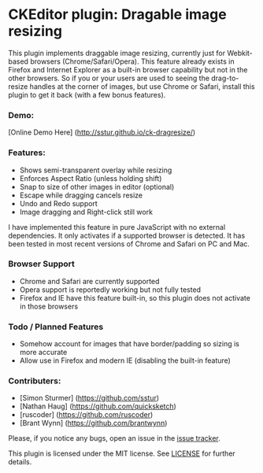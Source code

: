 # CKEditor plugin: Dragable image resizing

This plugin implements draggable image resizing, currently just for Webkit-based browsers (Chrome/Safari/Opera). This feature already exists in Firefox and Internet Explorer as a built-in browser capability but not in the other browsers. So if you or your users are used to seeing the drag-to-resize handles at the corner of images, but use Chrome or Safari, install this plugin to get it back (with a few bonus features).

### Demo:
[Online Demo Here] (http://sstur.github.io/ck-dragresize/)

### Features:
 * Shows semi-transparent overlay while resizing
 * Enforces Aspect Ratio (unless holding shift)
 * Snap to size of other images in editor (optional)
 * Escape while dragging cancels resize
 * Undo and Redo support
 * Image dragging and Right-click still work

I have implemented this feature in pure JavaScript with no external dependencies. It only activates if a supported browser is detected. It has been tested in most recent versions of Chrome and Safari on PC and Mac.

### Browser Support
 * Chrome and Safari are currently supported
 * Opera support is reportedly working but not fully tested
 * Firefox and IE have this feature built-in, so this plugin does not activate in those browsers

### Todo / Planned Features
 * Somehow account for images that have border/padding so sizing is more accurate
 * Allow use in Firefox and modern IE (disabling the built-in feature)

### Contributers:
  * [Simon Sturmer] (https://github.com/sstur)
  * [Nathan Haug] (https://github.com/quicksketch)
  * [ruscoder] (https://github.com/ruscoder)
  * [Brant Wynn] (https://github.com/brantwynn)

Please, if you notice any bugs, open an issue in the [issue tracker](ck-dragresize/issues).

This plugin is licensed under the MIT license. See [LICENSE](ck-dragresize/blob/master/LICENSE) for further details.
